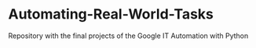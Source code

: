 # Automating-Real-World-Tasks
Repository with the final projects of the Google IT Automation with Python
